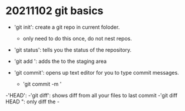 # 20211102 git basics

- 'git init': create a git repo in current foloder.
	- only need to do this once, do not nest repos.
- 'git status': tells  you the status of the repository.

- 'git add <FILE>': adds the <FILE> to the staging area
- 'git commit': opens up text editor for you to type commit messages.
	- 'git commit -m <MESSAGE>'

-'HEAD': 
-'git diff': shows diff from all your files to last commit
	-'git diff HEAD <FILE>": only diff the <FILE>
	-